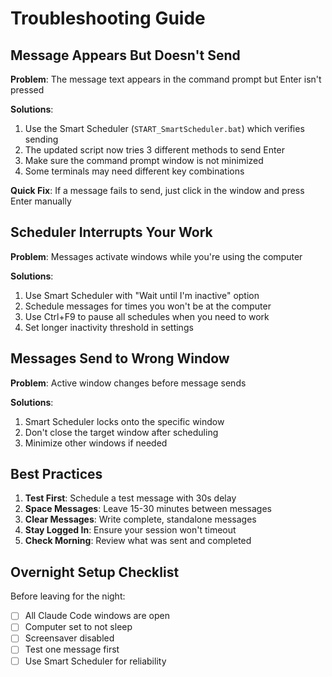 # Troubleshooting Guide

## Message Appears But Doesn't Send

**Problem**: The message text appears in the command prompt but Enter isn't pressed

**Solutions**:
1. Use the Smart Scheduler (`START_SmartScheduler.bat`) which verifies sending
2. The updated script now tries 3 different methods to send Enter
3. Make sure the command prompt window is not minimized
4. Some terminals may need different key combinations

**Quick Fix**: If a message fails to send, just click in the window and press Enter manually

## Scheduler Interrupts Your Work

**Problem**: Messages activate windows while you're using the computer

**Solutions**:
1. Use Smart Scheduler with "Wait until I'm inactive" option
2. Schedule messages for times you won't be at the computer
3. Use Ctrl+F9 to pause all schedules when you need to work
4. Set longer inactivity threshold in settings

## Messages Send to Wrong Window

**Problem**: Active window changes before message sends

**Solutions**:
1. Smart Scheduler locks onto the specific window
2. Don't close the target window after scheduling
3. Minimize other windows if needed

## Best Practices

1. **Test First**: Schedule a test message with 30s delay
2. **Space Messages**: Leave 15-30 minutes between messages
3. **Clear Messages**: Write complete, standalone messages
4. **Stay Logged In**: Ensure your session won't timeout
5. **Check Morning**: Review what was sent and completed

## Overnight Setup Checklist

Before leaving for the night:
- [ ] All Claude Code windows are open
- [ ] Computer set to not sleep
- [ ] Screensaver disabled
- [ ] Test one message first
- [ ] Use Smart Scheduler for reliability